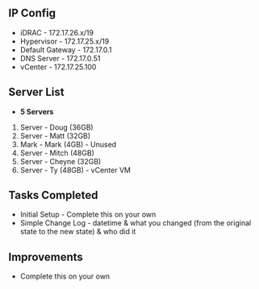 ## IP Config

- iDRAC - 172.17.26.x/19
- Hypervisor - 172.17.25.x/19
- Default Gateway - 172.17.0.1
- DNS Server - 172.17.0.51
- vCenter - 172.17.25.100

## Server List

- **5 Servers**
1. Server - Doug (36GB)
2. Server - Matt (32GB)
3. Mark - Mark (4GB) - Unused
4. Server - Mitch (48GB)
5. Server - Cheyne (32GB)
6. Server - Ty (48GB) - vCenter VM

## Tasks Completed

- Initial Setup - Complete this on your own
- Simple Change Log - datetime & what you changed (from the original state to the new state) & who did it

## Improvements

- Complete this on your own
